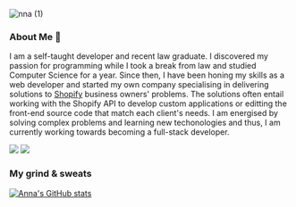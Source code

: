 ![nna (1)](https://user-images.githubusercontent.com/97704332/161547091-ea6100d6-32ba-4cf7-b5ad-6fc6ce7e7641.png)

### About Me 👋

I am a self-taught developer and recent law graduate. I discovered my passion for programming while I took a break from law and studied Computer Science for a year. Since then, I have been honing my skills as a web developer and started my own company specialising in delivering solutions to [Shopify](https://www.shopify.co.uk/) business owners' problems. The solutions often entail working with the Shopify API to develop custom applications or editting the front-end source code that match each client's needs. I am energised by solving complex problems and learning new techonologies and thus, I am currently working towards becoming a full-stack developer.

![](https://img.shields.io/static/v1?message=css3&logo=css3&labelColor=5c5c5c&color=1182c3&logoColor=white&label=%20&style=for-the-badge)
![](https://img.shields.io/static/v1?message=React&logo=react&labelColor=5c5c5c&color=61DAFB&logoColor=white&label=%20&style=for-the-badge)

### My grind & sweats
[![Anna's GitHub stats](https://github-readme-stats.vercel.app/api?username=annadevelops&show_icons=true&title_color=D0684F&hide_title=true&icon_color=D0684F)](https://github.com/anuraghazra/github-readme-stats)
<!--
**annadevelops/annadevelops** is a ✨ _special_ ✨ repository because its `README.md` (this file) appears on your GitHub profile.

Here are some ideas to get you started:

- 🔭 I’m currently working on ...
- 🌱 I’m currently learning ...
- 👯 I’m looking to collaborate on ...
- 🤔 I’m looking for help with ...
- 💬 Ask me about ...
- 📫 How to reach me: ...
- 😄 Pronouns: ...
- ⚡ Fun fact: ...
-->
